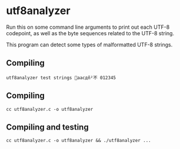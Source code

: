 # utf8analyzer

Run this on some command line arguments to print out each UTF-8 codepoint, as well as the byte sequences related to the UTF-8 string.

This program can detect some types of malformatted UTF-8 strings.

## Compiling

```
utf8analyzer test strings 🐠аaсдñ²不 012345
```

## Compiling

```
cc utf8analyzer.c -o utf8analyzer
```

## Compiling and testing

```
cc utf8analyzer.c -o utf8analyzer && ./utf8analyzer ...
```
